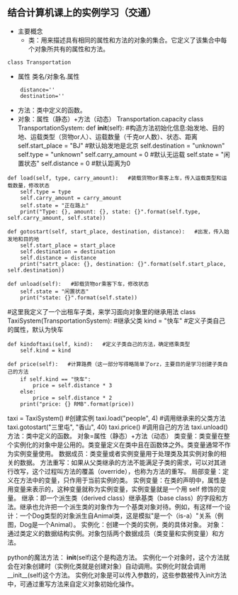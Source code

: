 ## 结合计算机课上的实例学习（交通）
- 主要概念
  - 类：用来描述具有相同的属性和方法的对象的集合。它定义了该集合中每个对象所共有的属性和方法。
```  
class Transportation

```
   - 属性 类名/对象名.属性
``` capacity=''
    distance=''
    destination=''
```
     
   - 方法：类中定义的函数。
   - 对象：属性（静态）+方法（动态）
     Transportation.capacity
class TransportationSystem:
	def __init__(self):   #构造方法初始化信息:始发地、目的地、运载类型（货物or人）、运载数量（千克or人数）、状态、距离
		self.start_place = "BJ"   #默认始发地是北京
		self.destination = "unknown"
		self.type = "unknown"
		self.carry_amount = 0   #默认无运载
		self.state = "闲置状态"
		self.distance = 0   #默认距离为0

	def load(self, type, carry_amount):   #装载货物or乘客上车，传入运载类型和运载数量，修改状态
		self.type = type
		self.carry_amount = carry_amount
		self.state = "正在路上"
		print("Type: {}, amount: {}, state: {}".format(self.type, self.carry_amount, self.state))

	def gotostart(self, start_place, destination, distance):   #出发，传入始发地和目的地
		self.start_place = start_place
		self.destination = destination
		self.distance = distance
		print("satrt_place: {}, destination: {}".format(self.start_place, self.destination))

	def unload(self):   #卸载货物or乘客下车，修改状态
		self.state = "闲置状态"
		print("state: {}".format(self.state))

#这里我定义了一个出租车子类，来学习面向对象里的继承用法
class TaxiSystem(TransportationSystem):   #继承父类
	kind = "快车"   #定义子类自己的属性，默认为快车

	def kindoftaxi(self, kind):   #定义子类自己的方法，确定搭乘类型
		self.kind = kind

	def price(self):   #计算路费（这一部分写得略简单了orz，主要目的是学习创建子类自己的方法
		if self.kind == "快车":
			price = self.distance * 3
		else:
			price = self.distance * 2
		print("price: {} RMB".format(price))

taxi = TaxiSystem()   #创建实例
taxi.load("people", 4)   #调用继承来的父类方法
taxi.gotostart("三里屯", "香山", 40)
taxi.price()   #调用自己的方法
taxi.unload()
方法：类中定义的函数。
对象=属性（静态）+方法（动态）
类变量：类变量在整个实例化的对象中是公用的。类变量定义在类中且在函数体之外。类变量通常不作为实例变量使用。
数据成员：类变量或者实例变量用于处理类及其实例对象的相关的数据。
方法重写：如果从父类继承的方法不能满足子类的需求，可以对其进行改写，这个过程叫方法的覆盖（override），也称为方法的重写。
局部变量：定义在方法中的变量，只作用于当前实例的类。
实例变量：在类的声明中，属性是用变量来表示的，这种变量就称为实例变量，实例变量就是一个用 self 修饰的变量。
继承：即一个派生类（derived class）继承基类（base class）的字段和方法。继承也允许把一个派生类的对象作为一个基类对象对待。例如，有这样一个设计：一个Dog类型的对象派生自Animal类，这是模拟"是一个（is-a）"关系（例图，Dog是一个Animal）。
实例化：创建一个类的实例，类的具体对象。
对象：通过类定义的数据结构实例。对象包括两个数据成员（类变量和实例变量）和方法。

python的魔法方法：
__init__(self)这个是构造方法。
实例化一个对象时，这个方法就会在对象创建时（实例化类就是创建对象）自动调用。实例化时就会调用__init__(self)这个方法。
实例化对象是可以传入参数的，这些参数被传入init方法中，可通过重写方法来自定义对象初始化操作。

